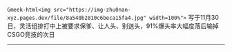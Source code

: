 `Gmeek-html<img src="https://img-zhu0nan-xyz.pages.dev/file/8a540b2810c6beca15fa4.jpg" width=100%">`
写于11月30日，灵活组排打中上被要求保爹、让人头、别送头，91%爆头率大幅度落后输掉CSGO竞技的次日  ​​​

---
<!-- ##{"timestamp":1606665600}## -->